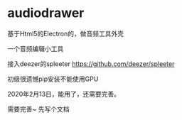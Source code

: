 # audiodrawer
基于Html5的Electron的，做音频工具外壳

一个音频编辑小工具

接入deezer的spleeter https://github.com/deezer/spleeter

初级很遗憾pip安装不能使用GPU

2020年2月13日，能用了，还需要完善。

需要完善~ 先写个文档


